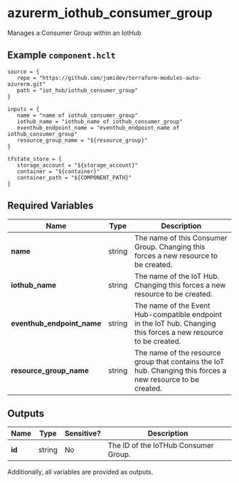 # azurerm_iothub_consumer_group

Manages a Consumer Group within an IotHub

## Example `component.hclt`

```hcl
source = {
   repo = "https://github.com/jumidev/terraform-modules-auto-azurerm.git" 
   path = "iot_hub/iothub_consumer_group" 
}

inputs = {
   name = "name of iothub_consumer_group" 
   iothub_name = "iothub_name of iothub_consumer_group" 
   eventhub_endpoint_name = "eventhub_endpoint_name of iothub_consumer_group" 
   resource_group_name = "${resource_group}" 
}

tfstate_store = {
   storage_account = "${storage_account}" 
   container = "${container}" 
   container_path = "${COMPONENT_PATH}" 
}

```

## Required Variables

| Name | Type |  Description |
| ---- | --------- |  ----------- |
| **name** | string |  The name of this Consumer Group. Changing this forces a new resource to be created. | 
| **iothub_name** | string |  The name of the IoT Hub. Changing this forces a new resource to be created. | 
| **eventhub_endpoint_name** | string |  The name of the Event Hub-compatible endpoint in the IoT hub. Changing this forces a new resource to be created. | 
| **resource_group_name** | string |  The name of the resource group that contains the IoT hub. Changing this forces a new resource to be created. | 



## Outputs

| Name | Type | Sensitive? | Description |
| ---- | ---- | --------- | --------- |
| **id** | string | No  | The ID of the IoTHub Consumer Group. | 

Additionally, all variables are provided as outputs.
